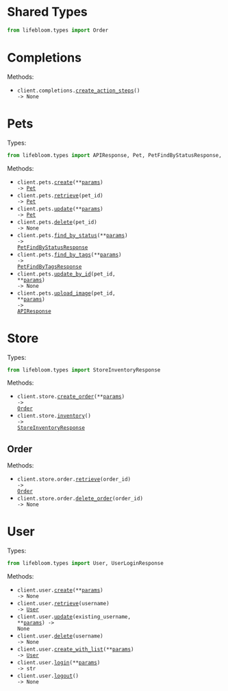 # Shared Types

```python
from lifebloom.types import Order
```

# Completions

Methods:

- <code title="post /completion">client.completions.<a href="./src/lifebloom/resources/completions.py">create_action_steps</a>() -> None</code>

# Pets

Types:

```python
from lifebloom.types import APIResponse, Pet, PetFindByStatusResponse, PetFindByTagsResponse
```

Methods:

- <code title="post /pet">client.pets.<a href="./src/lifebloom/resources/pets.py">create</a>(\*\*<a href="src/lifebloom/types/pet_create_params.py">params</a>) -> <a href="./src/lifebloom/types/pet.py">Pet</a></code>
- <code title="get /pet/{petId}">client.pets.<a href="./src/lifebloom/resources/pets.py">retrieve</a>(pet_id) -> <a href="./src/lifebloom/types/pet.py">Pet</a></code>
- <code title="put /pet">client.pets.<a href="./src/lifebloom/resources/pets.py">update</a>(\*\*<a href="src/lifebloom/types/pet_update_params.py">params</a>) -> <a href="./src/lifebloom/types/pet.py">Pet</a></code>
- <code title="delete /pet/{petId}">client.pets.<a href="./src/lifebloom/resources/pets.py">delete</a>(pet_id) -> None</code>
- <code title="get /pet/findByStatus">client.pets.<a href="./src/lifebloom/resources/pets.py">find_by_status</a>(\*\*<a href="src/lifebloom/types/pet_find_by_status_params.py">params</a>) -> <a href="./src/lifebloom/types/pet_find_by_status_response.py">PetFindByStatusResponse</a></code>
- <code title="get /pet/findByTags">client.pets.<a href="./src/lifebloom/resources/pets.py">find_by_tags</a>(\*\*<a href="src/lifebloom/types/pet_find_by_tags_params.py">params</a>) -> <a href="./src/lifebloom/types/pet_find_by_tags_response.py">PetFindByTagsResponse</a></code>
- <code title="post /pet/{petId}">client.pets.<a href="./src/lifebloom/resources/pets.py">update_by_id</a>(pet_id, \*\*<a href="src/lifebloom/types/pet_update_by_id_params.py">params</a>) -> None</code>
- <code title="post /pet/{petId}/uploadImage">client.pets.<a href="./src/lifebloom/resources/pets.py">upload_image</a>(pet_id, \*\*<a href="src/lifebloom/types/pet_upload_image_params.py">params</a>) -> <a href="./src/lifebloom/types/api_response.py">APIResponse</a></code>

# Store

Types:

```python
from lifebloom.types import StoreInventoryResponse
```

Methods:

- <code title="post /store/order">client.store.<a href="./src/lifebloom/resources/store/store.py">create_order</a>(\*\*<a href="src/lifebloom/types/store_create_order_params.py">params</a>) -> <a href="./src/lifebloom/types/shared/order.py">Order</a></code>
- <code title="get /store/inventory">client.store.<a href="./src/lifebloom/resources/store/store.py">inventory</a>() -> <a href="./src/lifebloom/types/store_inventory_response.py">StoreInventoryResponse</a></code>

## Order

Methods:

- <code title="get /store/order/{orderId}">client.store.order.<a href="./src/lifebloom/resources/store/order.py">retrieve</a>(order_id) -> <a href="./src/lifebloom/types/shared/order.py">Order</a></code>
- <code title="delete /store/order/{orderId}">client.store.order.<a href="./src/lifebloom/resources/store/order.py">delete_order</a>(order_id) -> None</code>

# User

Types:

```python
from lifebloom.types import User, UserLoginResponse
```

Methods:

- <code title="post /user">client.user.<a href="./src/lifebloom/resources/user.py">create</a>(\*\*<a href="src/lifebloom/types/user_create_params.py">params</a>) -> None</code>
- <code title="get /user/{username}">client.user.<a href="./src/lifebloom/resources/user.py">retrieve</a>(username) -> <a href="./src/lifebloom/types/user.py">User</a></code>
- <code title="put /user/{username}">client.user.<a href="./src/lifebloom/resources/user.py">update</a>(existing_username, \*\*<a href="src/lifebloom/types/user_update_params.py">params</a>) -> None</code>
- <code title="delete /user/{username}">client.user.<a href="./src/lifebloom/resources/user.py">delete</a>(username) -> None</code>
- <code title="post /user/createWithList">client.user.<a href="./src/lifebloom/resources/user.py">create_with_list</a>(\*\*<a href="src/lifebloom/types/user_create_with_list_params.py">params</a>) -> <a href="./src/lifebloom/types/user.py">User</a></code>
- <code title="get /user/login">client.user.<a href="./src/lifebloom/resources/user.py">login</a>(\*\*<a href="src/lifebloom/types/user_login_params.py">params</a>) -> str</code>
- <code title="get /user/logout">client.user.<a href="./src/lifebloom/resources/user.py">logout</a>() -> None</code>
